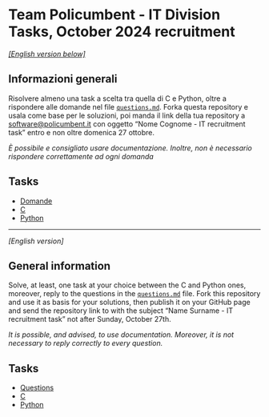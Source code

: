 # Team Policumbent - IT Division Tasks, October 2024 recruitment

[_[English version below]_](#general-information)

## Informazioni generali

Risolvere almeno una task a scelta tra quella di C e Python, oltre a rispondere
alle domande nel file [`questions.md`](./questions.md). Forka questa repository
e usala come base per le soluzioni, poi manda il link della tua repository a
software@policumbent.it con oggetto “Nome Cognome - IT recruitment task” entro e
non oltre domenica 27 ottobre.

_È possibile e consigliato usare documentazione. Inoltre, non è necessario
rispondere correttamente ad ogni domanda_

## Tasks

- [Domande](./questions.md)
- [C](./c-task/README.md)
- [Python](./python-task/README.md)

---

_[English version]_

## General information

Solve, at least, one task at your choice between the C and Python ones,
moreover, reply to the questions in the [`questions.md`](./questions.md) file.
Fork this repository and use it as basis for your solutions, then publish it on
your GitHub page and send the repository link to with the subject “Name Surname
\- IT recruitment task” not after Sunday, October 27th.

_It is possible, and advised, to use documentation. Moreover, it is not
necessary to reply correctly to every question._

## Tasks

- [Questions](./questions.md)
- [C](./c-task/README.md)
- [Python](./python-task/README.md)